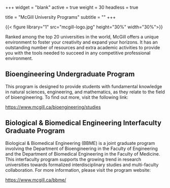 +++
widget = "blank"
active = true
weight = 30
headless = true

title = "McGill University Programs"
subtitle = ""
+++

{{< figure library="1" src="mcgill-logo.jpg" height="30%" width="30%">}}

Ranked among the top 20 universities in the world, McGill offers a unique
environment to foster your creativity and expand your horizons. It has an
outstanding number of resources and extra academic activities to provide you
with the tools needed to succeed in any competitive professional environment.

## **Bioengineering Undergraduate Program**

This program is designed to provide students with fundamental knowledge in
natural sciences, engineering, and mathematics, as they relate to the field of
bioengineering. To find out more, visit the following link:

https://www.mcgill.ca/bioengineering/studies

## **Biological & Biomedical Engineering Interfaculty Graduate Program**

Biological & Biomedical Engineering (BBME) is a joint graduate program involving
the Department of Bioengineering in the Faculty of Engineering and the
Department of Biomedical Engineering in the Faculty of Medicine. This
interfaculty program supports the growing trend in research universities towards
formalized interdisciplinary studies and multi-faculty collaboration. For more
information, please visit the program website:

https://www.mcgill.ca/bbme/
